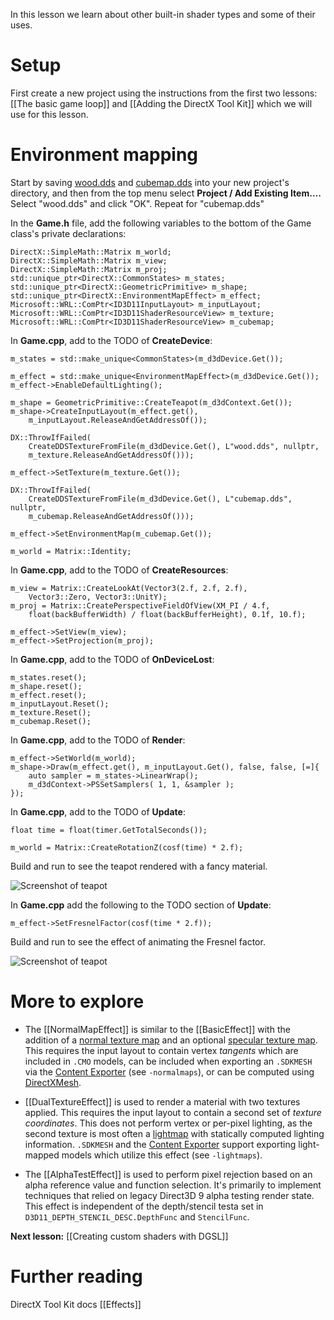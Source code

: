 In this lesson we learn about other built-in shader types and some of their uses.

# Setup
First create a new project using the instructions from the first two lessons: [[The basic game loop]] and
[[Adding the DirectX Tool Kit]] which we will use for this lesson.

# Environment mapping

Start by saving [wood.dds](https://github.com/Microsoft/DirectXTK/wiki/wood.DDS) and [cubemap.dds](https://github.com/Microsoft/DirectXTK/wiki/cubemap.dds) into your new project's directory, and then from the top menu select **Project / Add Existing Item....** Select "wood.dds" and click "OK". Repeat for "cubemap.dds"

In the **Game.h** file, add the following variables to the bottom of the Game class's private declarations:

    DirectX::SimpleMath::Matrix m_world;
    DirectX::SimpleMath::Matrix m_view;
    DirectX::SimpleMath::Matrix m_proj;
    std::unique_ptr<DirectX::CommonStates> m_states;
    std::unique_ptr<DirectX::GeometricPrimitive> m_shape;
    std::unique_ptr<DirectX::EnvironmentMapEffect> m_effect;
    Microsoft::WRL::ComPtr<ID3D11InputLayout> m_inputLayout;
    Microsoft::WRL::ComPtr<ID3D11ShaderResourceView> m_texture;
    Microsoft::WRL::ComPtr<ID3D11ShaderResourceView> m_cubemap;

In **Game.cpp**, add to the TODO of **CreateDevice**:

    m_states = std::make_unique<CommonStates>(m_d3dDevice.Get());

    m_effect = std::make_unique<EnvironmentMapEffect>(m_d3dDevice.Get());
    m_effect->EnableDefaultLighting();

    m_shape = GeometricPrimitive::CreateTeapot(m_d3dContext.Get());
    m_shape->CreateInputLayout(m_effect.get(),
        m_inputLayout.ReleaseAndGetAddressOf());

    DX::ThrowIfFailed(
        CreateDDSTextureFromFile(m_d3dDevice.Get(), L"wood.dds", nullptr,
        m_texture.ReleaseAndGetAddressOf()));

    m_effect->SetTexture(m_texture.Get());

    DX::ThrowIfFailed(
        CreateDDSTextureFromFile(m_d3dDevice.Get(), L"cubemap.dds", nullptr,
        m_cubemap.ReleaseAndGetAddressOf()));

    m_effect->SetEnvironmentMap(m_cubemap.Get());

    m_world = Matrix::Identity;

In **Game.cpp**, add to the TODO of **CreateResources**:

    m_view = Matrix::CreateLookAt(Vector3(2.f, 2.f, 2.f),
        Vector3::Zero, Vector3::UnitY);
    m_proj = Matrix::CreatePerspectiveFieldOfView(XM_PI / 4.f,
        float(backBufferWidth) / float(backBufferHeight), 0.1f, 10.f);

    m_effect->SetView(m_view);
    m_effect->SetProjection(m_proj);

In **Game.cpp**, add to the TODO of **OnDeviceLost**:

    m_states.reset();
    m_shape.reset();
    m_effect.reset();
    m_inputLayout.Reset();
    m_texture.Reset();
    m_cubemap.Reset();

In **Game.cpp**, add to the TODO of **Render**:

    m_effect->SetWorld(m_world);
    m_shape->Draw(m_effect.get(), m_inputLayout.Get(), false, false, [=]{
        auto sampler = m_states->LinearWrap();
        m_d3dContext->PSSetSamplers( 1, 1, &sampler );
    });

In **Game.cpp**, add to the TODO of **Update**:

    float time = float(timer.GetTotalSeconds());

    m_world = Matrix::CreateRotationZ(cosf(time) * 2.f);

Build and run to see the teapot rendered with a fancy material.

![Screenshot of teapot](https://github.com/Microsoft/DirectXTK/wiki/images/screenshotTeapot.PNG)

In **Game.cpp** add the following to the TODO section of **Update**:

    m_effect->SetFresnelFactor(cosf(time * 2.f));

Build and run to see the effect of animating the Fresnel factor.

![Screenshot of teapot](https://github.com/Microsoft/DirectXTK/wiki/images/screenshotTeapot2.PNG)

# More to explore

* The [[NormalMapEffect]] is similar to the [[BasicEffect]] with the addition of a [normal texture map](https://en.wikipedia.org/wiki/Normal_mapping) and an optional [specular texture map](https://en.wikipedia.org/wiki/Specularity). This requires the input layout to contain vertex _tangents_ which are included in ``.CMO`` models, can be included when exporting an ``.SDKMESH`` via the [Content Exporter](http://go.microsoft.com/fwlink/?LinkId=226208) (see ``-normalmaps``), or can be computed using [DirectXMesh](https://github.com/Microsoft/DirectXMesh).

* [[DualTextureEffect]] is used to render a material with two textures applied. This requires the input layout to contain a second set of _texture coordinates_. This does not perform vertex or per-pixel lighting, as the second texture is most often a [lightmap](https://en.wikipedia.org/wiki/Lightmap) with statically computed lighting information.  ``.SDKMESH`` and the [Content Exporter](http://go.microsoft.com/fwlink/?LinkId=226208) support exporting light-mapped models which utilize this effect (see ``-lightmaps``).

* The [[AlphaTestEffect]] is used to perform pixel rejection based on an alpha reference value and function selection. It's primarily to implement techniques that relied on legacy Direct3D 9 alpha testing render state. This effect is independent of the depth/stencil testa set in ``D3D11_DEPTH_STENCIL_DESC.DepthFunc`` and ``StencilFunc``.

**Next lesson:** [[Creating custom shaders with DGSL]]

# Further reading 

DirectX Tool Kit docs [[Effects]]